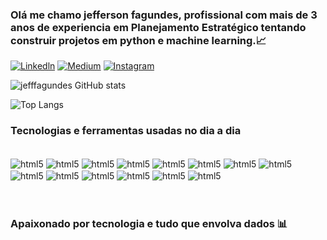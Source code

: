 ### Olá me chamo jefferson fagundes, profissional com mais de 3 anos de experiencia em Planejamento Estratégico tentando construir projetos em python e machine learning.📈<br/>

[![Linkedln](https://img.shields.io/badge/LinkedIn-0077B5?style=for-the-badge&logo=linkedin&logoColor=white)](https://www.linkedin.com/in/jefferson-fagundes/)
[![Medium](https://img.shields.io/badge/Medium-12100E?style=for-the-badge&logo=medium&logoColor=white)](https://medium.com/@jeffersonfg569)
[![Instagram](https://img.shields.io/badge/Instagram-E4405F?style=for-the-badge&logo=instagram&logoColor=white )](https://www.instagram.com/jefferson_fagundes7/ )

![jefffagundes GitHub stats](https://github-readme-stats.vercel.app/api?username=jefffagundes&show_icons=true&theme=tokyonight)

 ![Top Langs](https://github-readme-stats.vercel.app/api/top-langs/?username=jefffagundes&layout=compact)

### Tecnologias e ferramentas usadas no dia a dia

<div style=""display: inline_block"><br/>
 <img align="center" alt="html5" src="https://img.shields.io/badge/Python-3776AB?style=for-the-badge&logo=python&logoColor=white" />
 <img align="center" alt="html5" src="https://img.shields.io/badge/HTML-239120?style=for-the-badge&logo=html5&logoColor=white" />
 <img align="center" alt="html5" src="https://img.shields.io/badge/CSS-239120?&style=for-the-badge&logo=css3&logoColor=white" />
 <img align="center" alt="html5" src="https://img.shields.io/badge/HTML5-E34F26?style=for-the-badge&logo=html5&logoColor=white" />
 <img align="center" alt="html5" src="https://img.shields.io/badge/MySQL-005C84?style=for-the-badge&logo=mysql&logoColor=white" />
 <img align="center" alt="html5" src="https://img.shields.io/badge/Databricks-FF3621?style=for-the-badge&logo=Databricks&logoColor=white" />
 <img align="center" alt="html5" src="https://img.shields.io/badge/Colab-F9AB00?style=for-the-badge&logo=googlecolab&color=525252" />
 <img align="center" alt="html5" src="https://img.shields.io/badge/Notepad++-90E59A.svg?style=for-the-badge&logo=notepad%2B%2B&logoColor=black" />
 <img align="center" alt="html5" src="https://aleen42.github.io/badges/src/photoshop.svg" />
 <img align="center" alt="html5" src="https://aleen42.github.io/badges/src/illustrator.svg" />
 <img align="center" alt="html5" src="https://aleen42.github.io/badges/src/after_effects.svg" />
 <img align="center" alt="html5" src="https://img.shields.io/badge/Made%20with-Jupyter-orange?style=for-the-badge&logo=Jupyter" />
 <img align="center" alt="html5" src="https://img.shields.io/badge/Made%20for-VSCode-1f425f.svg" />
 <img align="center" alt="html5" src="https://img.shields.io/badge/Google_chrome-4285F4?style=for-the-badge&logo=Google-chrome&logoColor=white" /><br/><br/><br/>

 ### Apaixonado por tecnologia e tudo que envolva dados 📊


 


  
  
</div>
